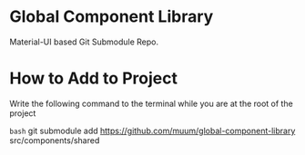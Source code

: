 # Global Component Library
Material-UI based Git Submodule Repo.

# How to Add to Project

Write the following command to the terminal while you are at the root of the project

`bash`
git submodule add https://github.com/muum/global-component-library src/components/shared
